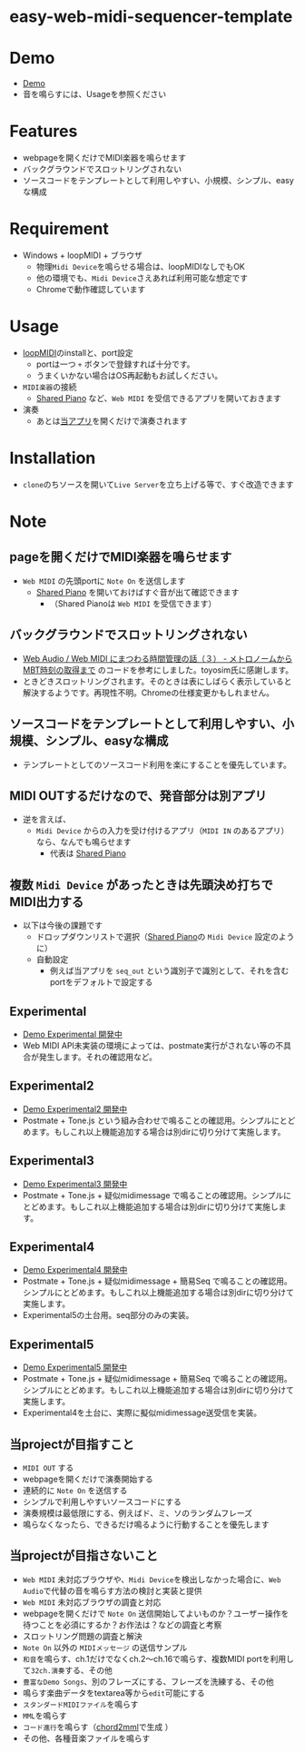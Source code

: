 # easy-web-midi-sequencer-template

# Demo
- [Demo](https://cat2151.github.io/easy-web-midi-sequencer-template/)
- 音を鳴らすには、Usageを参照ください

# Features
- webpageを開くだけでMIDI楽器を鳴らせます
- バックグラウンドでスロットリングされない
- ソースコードをテンプレートとして利用しやすい、小規模、シンプル、easyな構成

# Requirement
- Windows + loopMIDI + ブラウザ
    - 物理`Midi Device`を鳴らせる場合は、loopMIDIなしでもOK
    - 他の環境でも、`Midi Device`さえあれば利用可能な想定です
    - Chromeで動作確認しています

# Usage
- [loopMIDI](https://www.tobias-erichsen.de/software/loopmidi.html)のinstallと、port設定
    - portは一つ `+` ボタンで登録すれば十分です。
    - うまくいかない場合はOS再起動もお試しください。
- `MIDI楽器`の接続
    - [Shared Piano](https://musiclab.chromeexperiments.com/Shared-Piano/) など、`Web MIDI` を受信できるアプリを開いておきます
- 演奏
    - あとは[当アプリ](https://cat2151.github.io/easy-web-midi-sequencer-template/)を開くだけで演奏されます

# Installation
- `clone`のちソースを開いて`Live Server`を立ち上げる等で、すぐ改造できます

# Note
## pageを開くだけでMIDI楽器を鳴らせます
- `Web MIDI` の先頭portに `Note On` を送信します
    - [Shared Piano](https://musiclab.chromeexperiments.com/Shared-Piano/) を開いておけばすぐ音が出て確認できます
        - （Shared Pianoは `Web MIDI` を受信できます）

## バックグラウンドでスロットリングされない
- [Web Audio / Web MIDI にまつわる時間管理の話（３） - メトロノームからMBT時刻の取得まで](https://qiita.com/toyoshim/items/dd80295c12e6d02314d3) のコードを参考にしました。toyosim氏に感謝します。
- ときどきスロットリングされます。そのときは表にしばらく表示していると解決するようです。再現性不明。Chromeの仕様変更かもしれません。

## ソースコードをテンプレートとして利用しやすい、小規模、シンプル、easyな構成
- テンプレートとしてのソースコード利用を楽にすることを優先しています。

## MIDI OUTするだけなので、発音部分は別アプリ
- 逆を言えば、
    - `Midi Device` からの入力を受け付けるアプリ（`MIDI IN` のあるアプリ）なら、なんでも鳴らせます
        - 代表は [Shared Piano](https://musiclab.chromeexperiments.com/Shared-Piano/)

## 複数 `Midi Device` があったときは先頭決め打ちでMIDI出力する
- 以下は今後の課題です
    - ドロップダウンリストで選択（[Shared Piano](https://musiclab.chromeexperiments.com/Shared-Piano/)の `Midi Device` 設定のように）
    - 自動設定
        - 例えば当アプリを `seq_out` という識別子で識別として、それを含むportをデフォルトで設定する

## Experimental
- [Demo Experimental 開発中](https://cat2151.github.io/easy-web-midi-sequencer-template/experimental/)
- Web MIDI API未実装の環境によっては、postmate実行がされない等の不具合が発生します。それの確認用など。

## Experimental2
- [Demo Experimental2 開発中](https://cat2151.github.io/easy-web-midi-sequencer-template/experimental2/)
- Postmate + Tone.js という組み合わせで鳴ることの確認用。シンプルにとどめます。もしこれ以上機能追加する場合は別dirに切り分けて実施します。

## Experimental3
- [Demo Experimental3 開発中](https://cat2151.github.io/easy-web-midi-sequencer-template/experimental3/)
- Postmate + Tone.js + 疑似midimessage で鳴ることの確認用。シンプルにとどめます。もしこれ以上機能追加する場合は別dirに切り分けて実施します。

## Experimental4
- [Demo Experimental4 開発中](https://cat2151.github.io/easy-web-midi-sequencer-template/experimental4/)
- Postmate + Tone.js + 疑似midimessage + 簡易Seq で鳴ることの確認用。シンプルにとどめます。もしこれ以上機能追加する場合は別dirに切り分けて実施します。
- Experimental5の土台用。seq部分のみの実装。

## Experimental5
- [Demo Experimental5 開発中](https://cat2151.github.io/easy-web-midi-sequencer-template/experimental5/)
- Postmate + Tone.js + 疑似midimessage + 簡易Seq で鳴ることの確認用。シンプルにとどめます。もしこれ以上機能追加する場合は別dirに切り分けて実施します。
- Experimental4を土台に、実際に擬似midimessage送受信を実装。

## 当projectが目指すこと
- `MIDI OUT` する
- webpageを開くだけで演奏開始する
- 連続的に `Note On` を送信する
- シンプルで利用しやすいソースコードにする
- 演奏規模は最低限にする、例えばド、ミ、ソのランダムフレーズ
- 鳴らなくなったら、できるだけ鳴るように行動することを優先します

## 当projectが目指さないこと
- `Web MIDI` 未対応ブラウザや、`Midi Device`を検出しなかった場合に、`Web Audio`で代替の音を鳴らす方法の検討と実装と提供
- `Web MIDI` 未対応ブラウザの調査と対応
- webpageを開くだけで `Note On` 送信開始してよいものか？ユーザー操作を待つことを必須にするか？お作法は？などの調査と考察
- スロットリング問題の調査と解決
- `Note On` 以外の `MIDIメッセージ` の送信サンプル
- `和音`を鳴らす、ch.1だけでなくch.2～ch.16で鳴らす、複数MIDI portを利用して`32ch.演奏`する、その他
- `豊富なDemo Songs`、別のフレーズにする、フレーズを洗練する、その他
- 鳴らす楽曲データをtextarea等から`edit`可能にする
- `スタンダードMIDIファイル`を鳴らす
- `MML`を鳴らす
- `コード進行`を鳴らす（[chord2mml](https://github.com/cat2151/chord2mml)で生成 ）
- その他、各種音楽ファイルを鳴らす
